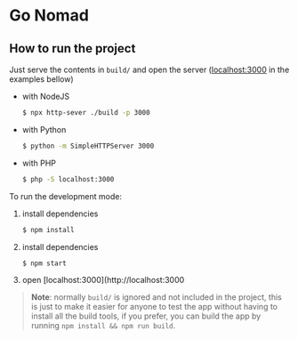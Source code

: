 # Go Nomad


## How to run the project

Just serve the contents in `build/` and open the server ([localhost:3000](http://localhost:3000) in the examples bellow)

- with NodeJS
    ```bash
    $ npx http-sever ./build -p 3000
    ```
- with Python
    ```bash
    $ python -m SimpleHTTPServer 3000
    ```
- with PHP
    ```bash
    $ php -S localhost:3000
    ```

To run the development mode:

1. install dependencies
    ```bash
    $ npm install
    ```
2. install dependencies
    ```bash
    $ npm start
    ```
3. open [localhost:3000](http://localhost:3000

> **Note**: normally `build/` is ignored and not included in the project, this is just to make it easier for anyone to test the app without having to install all the build tools, if you prefer, you can build the app by running `npm install && npm run build`.
